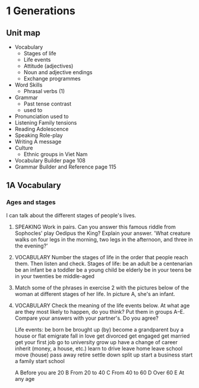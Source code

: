 # 1 Generations

## Unit map
- Vocabulary
  - Stages of life
  - Life events
  - Attitude (adjectives)
  - Noun and adjective endings
  - Exchange programmes
- Word Skills
  - Phrasal verbs (1)
- Grammar
  - Past tense contrast
  - used to
- Pronunciation used to
- Listening Family tensions
- Reading Adolescence
- Speaking Role-play
- Writing A message
- Culture
  - Ethnic groups in Viet Nam
- Vocabulary Builder page 108
- Grammar Builder and
  Reference page 115

## 1A Vocabulary

### Ages and stages
I can talk about the different stages of people's lives.

1. SPEAKING Work in pairs. Can you answer this famous riddle from Sophocles' play Oedipus the King? Explain your answer.
   'What creature walks on four legs in the morning, two legs in the afternoon, and three in the evening?'

2. VOCABULARY Number the stages of life in the order that people reach them. Then listen and check.
   Stages of life: be an adult  be a centenarian  be an infant  be a toddler
   be a young child  be elderly  be in your teens  be in your twenties
   be middle-aged

3. Match some of the phrases in exercise 2 with the pictures below of the woman at different stages of her life.
   In picture A, she's an infant.

4. VOCABULARY Check the meaning of the life events below. At what age are they most likely to happen, do you think? Put them in groups A–E. Compare your answers with your partner's. Do you agree?

   Life events: be born  be brought up (by)  become a grandparent
   buy a house or flat  emigrate  fall in love  get divorced  get engaged
   get married  get your first job  go to university  grow up
   have a change of career  inherit (money, a house, etc.)  learn to drive
   leave home  leave school  move (house)  pass away  retire
   settle down  split up  start a business  start a family  start school

   A Before you are 20
   B From 20 to 40
   C From 40 to 60
   D Over 60
   E At any age